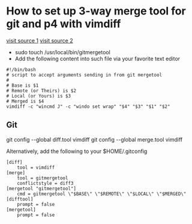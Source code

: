 # How to set up 3-way merge tool for git and p4 with vimdiff

[visit source 1](https://www.linkedin.com/pulse/how-set-up-3-way-merge-tool-git-p4-vimdiff-wasin-thonkaew?trk=public_profile_article_view)
[visit source 2](https://blog.programster.org/configure-git-to-use-vimdiff)

* sudo touch /usr/local/bin/gitmergetool
* Add the following content into such file via your favorite text editor

```
#!/bin/bash
# script to accept arguments sending in from git mergetool
#
# Base is $1
# Remote (or Theirs) is $2
# Local (or Yours) is $3
# Merged is $4
vimdiff -c "wincmd J" -c "windo set wrap" "$4" "$3" "$1" "$2"

```
## Git
git config --global diff.tool vimdiff
git config --global merge.tool vimdiff

Alternatively, add the following to your $HOME/.gitconfig

```
[diff]
    tool = vimdiff
[merge]
    tool = gitmergetool
    conflictstyle = diff3
[mergetool "gitmergetool"]
    cmd = gitmergetool \"$BASE\" \"$REMOTE\" \"$LOCAL\" \"$MERGED\"
[difftool]
    prompt = false
[mergetool]
    prompt = false
```



